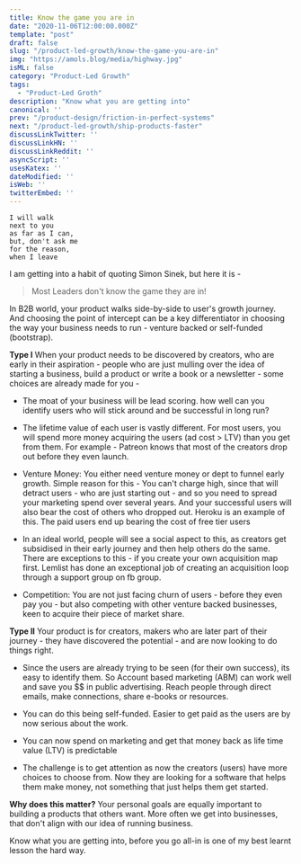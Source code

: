 ```yaml
---
title: Know the game you are in
date: "2020-11-06T12:00:00.000Z"
template: "post"
draft: false
slug: "/product-led-growth/know-the-game-you-are-in"
img: "https://amols.blog/media/highway.jpg"
isML: false
category: "Product-Led Growth"
tags:
  - "Product-Led Groth" 
description: "Know what you are getting into"
canonical: ''
prev: "/product-design/friction-in-perfect-systems"
next: "/product-led-growth/ship-products-faster"
discussLinkTwitter: ''
discussLinkHN: ''
discussLinkReddit: ''
asyncScript: ''
usesKatex: ''
dateModified: ''
isWeb: ''
twitterEmbed: ''
---
```


    I will walk
    next to you
    as far as I can,
    but, don't ask me
    for the reason,
    when I leave

I am getting into a habit of quoting Simon Sinek, but here it is -

> Most Leaders don't know the game they are in!

In B2B world, your product walks side-by-side to user's growth journey. And choosing the point of intercept can be a key differentiator in choosing the way your business needs to run - venture backed or self-funded (bootstrap). 

**Type I** When your product needs to be discovered by creators, who are early in their aspiration - people who are just mulling over the idea of starting a business, build a product or write a book or a newsletter - some choices are already made for you -

- The moat of your business will be lead scoring. how well can you identify users who will stick around and be successful in long run?

- The lifetime value of each user is vastly different. For most users, you will spend more money acquiring the users (ad cost > LTV) than you get from them. For example - Patreon knows that most of the creators drop out before they even launch.

- Venture Money: You either need venture money or dept to funnel early growth. Simple reason for this - You can't charge high, since that will detract users - who are just starting out - and so you need to spread your marketing spend over several years. And your successful users will also bear the cost of others who dropped out. Heroku is an example of this. The paid users end up bearing the cost of free tier users

- In an ideal world, people will see a social aspect to this, as creators get subsidised in their early journey and then help others do the same.  There are exceptions to this - if you create your own acquisition map first. Lemlist has done an exceptional job of creating an acquisition loop through a support group on fb group. 

- Competition: You are not just facing churn of users - before they even pay you - but also competing with other venture backed businesses, keen to acquire their piece of market share.

**Type II** Your product is for creators, makers who are later part of their journey - they have discovered the potential - and are now looking to do things right.


- Since the users are already trying to be seen (for their own success), its easy to identify them. So Account based marketing (ABM) can work well and save you $$ in public advertising. Reach people through direct emails, make connections, share e-books or resources. 

- You can do this being self-funded. Easier to get paid as the users are by now serious about the work.

- You can now spend on marketing and get that money back as life time value (LTV) is predictable

- The challenge is to get attention as now the creators (users) have more choices to choose from. Now they are looking for a software that helps them make money, not something that just helps them get started.  

**Why does this matter?** Your personal goals are equally important to building a products that others want. More often we get into businesses, that don't align with our idea of running business.

Know what you are getting into, before you go all-in is one of my best learnt lesson the hard way.
